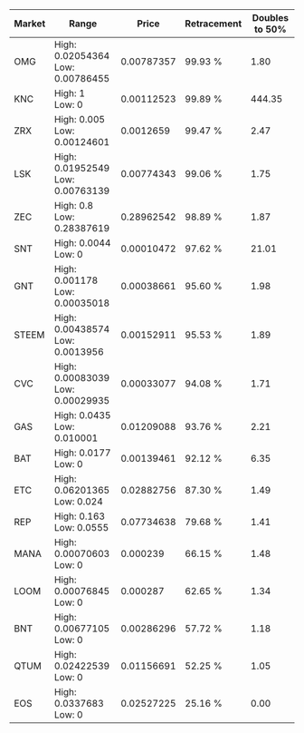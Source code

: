 | Market | Range | Price| Retracement | Doubles to 50% |
| --- | --- | --- | --- | --- |
| OMG | High: 0.02054364<br />Low: 0.00786455 | 0.00787357 | 99.93 % | 1.80 |
| KNC | High: 1<br />Low: 0 | 0.00112523 | 99.89 % | 444.35 |
| ZRX | High: 0.005<br />Low: 0.00124601 | 0.0012659 | 99.47 % | 2.47 |
| LSK | High: 0.01952549<br />Low: 0.00763139 | 0.00774343 | 99.06 % | 1.75 |
| ZEC | High: 0.8<br />Low: 0.28387619 | 0.28962542 | 98.89 % | 1.87 |
| SNT | High: 0.0044<br />Low: 0 | 0.00010472 | 97.62 % | 21.01 |
| GNT | High: 0.001178<br />Low: 0.00035018 | 0.00038661 | 95.60 % | 1.98 |
| STEEM | High: 0.00438574<br />Low: 0.0013956 | 0.00152911 | 95.53 % | 1.89 |
| CVC | High: 0.00083039<br />Low: 0.00029935 | 0.00033077 | 94.08 % | 1.71 |
| GAS | High: 0.0435<br />Low: 0.010001 | 0.01209088 | 93.76 % | 2.21 |
| BAT | High: 0.0177<br />Low: 0 | 0.00139461 | 92.12 % | 6.35 |
| ETC | High: 0.06201365<br />Low: 0.024 | 0.02882756 | 87.30 % | 1.49 |
| REP | High: 0.163<br />Low: 0.0555 | 0.07734638 | 79.68 % | 1.41 |
| MANA | High: 0.00070603<br />Low: 0 | 0.000239 | 66.15 % | 1.48 |
| LOOM | High: 0.00076845<br />Low: 0 | 0.000287 | 62.65 % | 1.34 |
| BNT | High: 0.00677105<br />Low: 0 | 0.00286296 | 57.72 % | 1.18 |
| QTUM | High: 0.02422539<br />Low: 0 | 0.01156691 | 52.25 % | 1.05 |
| EOS | High: 0.0337683<br />Low: 0 | 0.02527225 | 25.16 % | 0.00 |
